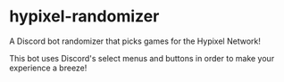 # hypixel-randomizer
A Discord bot randomizer that picks games for the Hypixel Network!

This bot uses Discord's select menus and buttons in order to make your experience a breeze!
